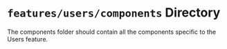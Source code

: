 # `features/users/components` Directory

The components folder should contain all the components specific to the Users feature.
